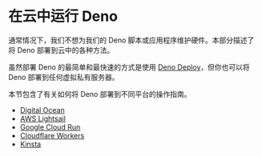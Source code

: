 # 在云中运行 Deno

通常情况下，我们不想为我们的 Deno 脚本或应用程序维护硬件。本部分描述了将 Deno
部署到云中的各种方法。

虽然部署 Deno 的最简单和最快速的方式是使用
[Deno Deploy](https://deno.com/deploy)，但你也可以将 Deno
部署到任何虚拟私有服务器。

本节包含了有关如何将 Deno 部署到不同平台的操作指南。

- [Digital Ocean](./digital_ocean.md)
- [AWS Lightsail](./aws_lightsail.md)
- [Google Cloud Run](./google_cloud_run.md)
- [Cloudflare Workers](./cloudflare_workers.md)
- [Kinsta](./kinsta.md)
